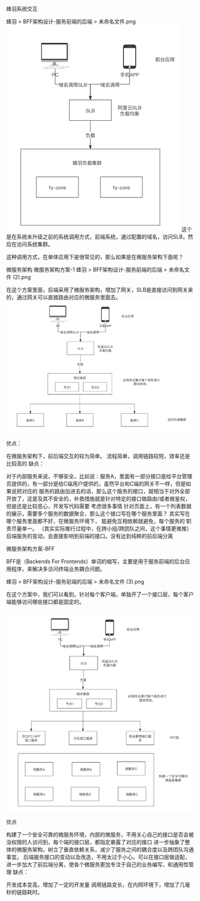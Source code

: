 
蜂羽系统交互


蜂羽 > BFF架构设计-服务前端的后端 > 未命名文件.png
![image](image/蜂羽开始交互.png)
这个是在系统未升级之前的系统调用方式，前端系统，通过配置的域名，访问SLB，然后在访问系统集群。

这种调用方式，在单体应用下是很常见的，那么如果是在微服务架构下面呢？



微服务架构
微服务架构方案-1
蜂羽 > BFF架构设计-服务前端的后端 > 未命名文件 (2).png

在这个方案里面，后端采用了微服务架构，增加了网关，SLB是直接访问到网关来的，通过网关可以直接路由对应的微服务里面去。
![image](image/蜂羽架构方案1.png)


优点：

在微服务架构下，前后端交互的较为简单。
流程简单，调用链路较短，效率还是比较高的
缺点：

对于内部服务来说，不够安全，比如说：服务A，里面有一部分接口是给平台管理员提供的，有一部分是给C端用户提供的，虽然平台和C端的网关不一样，但是如果说把对应的
服务的路由加进去的话，那么这个服务的接口，就相当于对外全部开放了，这是及其不安全的，补救措施就是针对特定的接口做路由/或者做鉴权，但是还是比较恶心，开发写代码需要
考虑很多事情
针对页面上，有一个列表数据的展示，需要多个服务的数据聚合，那么这个接口写在哪个服务里面？ 其实写在哪个服务里面都不好，在微服务环境下， 能避免互相依赖就避免，每个服务的
职责尽量单一。 （其实实际推行过程中，在跨小组/跨团队之间，这个事情更难推）
后端服务的变动，会直接影响到前端的接口。没有达到纯粹的前后端分离


微服务架构方案-BFF


BFF是（Backends For Frontends）单词的缩写，主要是用于服务前端的后台应用程序，来解决多访问终端业务耦合问题。

蜂羽 > BFF架构设计-服务前端的后端 > 未命名文件 (3).png

在这个方案中，我们可以看到，针对每个客户端，单独开了一个接口层，每个客户端能够访问哪些接口都是固定的。

![image](image/蜂羽bff架构.png)

优点

构建了一个安全可靠的微服务环境，内部的微服务，不用关心自己的接口是否会被没权限的人访问到，每个端的接口层，都指定暴露了对应的接口
进一步抽象了整体的微服务架构，树立了垂直依赖关系，减少了服务之间的耦合度以及跨团队沟通事宜。
后端服务接口的变动以及改造，不用太过于小心，可以在接口层做适配，进一步加大了前后端分离，使各个微服务更加专注于自己的业务编写，和通用性管理
缺点：

开发成本变高，增加了一定的开发量
调用链路变长，在内网环境下，增加了几毫秒的链路耗时。








